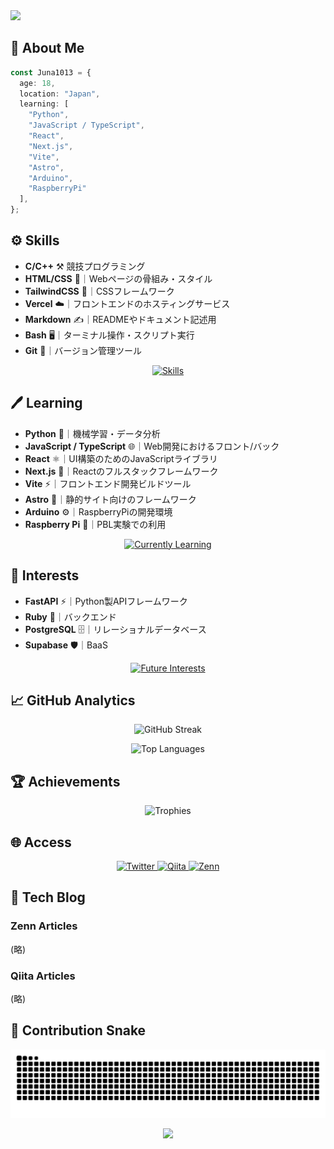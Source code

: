 <img src="https://capsule-render.vercel.app/api?text=Hi👋%20I'm%20Juna1013&animation=fadeIn&type=waving&color=gradient&height=128&fontSize=64&customColorList=2"/>

## 📒 About Me

```typescript
const Juna1013 = {
  age: 18,
  location: "Japan",
  learning: [
    "Python",
    "JavaScript / TypeScript",
    "React",
    "Next.js",
    "Vite",
    "Astro",
    "Arduino",
    "RaspberryPi"
  ],
};
```

## ⚙ Skills

- **C/C++** ⚒️ 競技プログラミング
- **HTML/CSS** 📄｜Webページの骨組み・スタイル
- **TailwindCSS** 🎨｜CSSフレームワーク
- **Vercel** ☁️｜フロントエンドのホスティングサービス
- **Markdown** ✍️｜READMEやドキュメント記述用
- **Bash** 🖥️｜ターミナル操作・スクリプト実行
- **Git** 🔧｜バージョン管理ツール

<p align="center">
  <a href="https://skillicons.dev">
    <img src="https://skillicons.dev/icons?i=c,cpp,html,css,tailwindcss,vercel,markdown,bash,git" alt="Skills" /></br>
  </a>
</p>

## 🖊 Learning

- **Python** 🧠｜機械学習・データ分析
- **JavaScript / TypeScript** 🌐｜Web開発におけるフロント/バック
- **React** ⚛️｜UI構築のためのJavaScriptライブラリ
- **Next.js** 🚀｜Reactのフルスタックフレームワーク
- **Vite** ⚡｜フロントエンド開発ビルドツール
- **Astro** 🌌｜静的サイト向けのフレームワーク
- **Arduino** ⚙️｜RaspberryPiの開発環境
- **Raspberry Pi** 🍓｜PBL実験での利用

<p align="center">
  <a href="https://skillicons.dev">
    <img src="https://skillicons.dev/icons?i=python,javascript,typescript,react,nextjs,vite,astro,arduino,raspberrypi" alt="Currently Learning" /></br>
  </a>
</p>

## 🌟 Interests

- **FastAPI** ⚡｜Python製APIフレームワーク
- **Ruby** 💎｜バックエンド
- **PostgreSQL** 🗄️｜リレーショナルデータベース
- **Supabase** 🛡️｜BaaS

<p align="center">
  <a href="https://skillicons.dev">
    <img src="https://skillicons.dev/icons?i=fastapi,ruby,postgresql,supabase" alt="Future Interests" />
  </a>
</p>

## 📈 GitHub Analytics

<p align="center">
  <img src="https://streak-stats.demolab.com?user=Juna1013&theme=ocean-gradient&hide_border=true&date_format=%5BY%20%5DM%20j&card_width=640&card_height=195" alt="GitHub Streak" />
</p>

<p align="center">
  <img src="https://github-readme-stats.vercel.app/api/top-langs/?username=Juna1013&hide=jupyter%20notebook&layout=compact" alt="Top Languages" />
</p>

## 🏆 Achievements

<p align="center">
  <img src="https://github-profile-trophy.vercel.app/?username=Juna1013&theme=algolia&no-frame=true&column=4&margin-w=16&margin-h=16" alt="Trophies" />
</p>

## 🌐 Access

<p align="center">
  <a href="https://twitter.com/juna1013_">
    <img src="https://img.shields.io/badge/X-000000.svg?style=for-the-badge&logo=X&logoColor=white" alt="Twitter" />
  </a>
  <a href="https://qiita.com/Juna1013">
    <img src="https://img.shields.io/badge/Qiita-55C500.svg?style=for-the-badge&logo=qiita&logoColor=white" alt="Qiita" />
  </a>
  <a href="https://zenn.dev/jun1013">
    <img src="https://img.shields.io/badge/Zenn-3EA8FF.svg?style=for-the-badge&logo=zenn&logoColor=white" alt="Zenn" />
  </a>
</p>

## 📒 Tech Blog

### Zenn Articles

<!-- profile updater begin: zenn -->
(略)
<!-- profile updater end: zenn -->

### Qiita Articles

<!-- profile updater begin: qiita -->
(略)
<!-- profile updater end: qiita -->

## 🐍 Contribution Snake

<p align="center">
  <picture>
    <source media="(prefers-color-scheme: dark)" srcset="https://raw.githubusercontent.com/Juna1013/Juna1013/output/github-contribution-grid-snake-dark.svg" />
    <source media="(prefers-color-scheme: light)" srcset="https://raw.githubusercontent.com/Juna1013/Juna1013/output/github-contribution-grid-snake.svg" />
    <img alt="GitHub Contribution Snake" src="https://raw.githubusercontent.com/Juna1013/Juna1013/output/github-contribution-grid-snake.svg" />
  </picture>
</p>

<p align="center">
  <img src="https://capsule-render.vercel.app/api?type=waving&color=gradient&customColorList=0,2,2,5,30&height=100&section=footer" />
</p>
